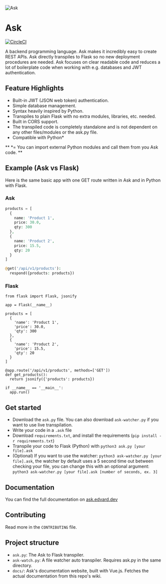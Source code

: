 <img src="https://ask.edvard.dev/banner.png" alt="Ask">

# Ask

[![CircleCI](https://circleci.com/gh/circleci/circleci-docs.svg?style=svg)](https://circleci.com/gh/Buscedv/Ask)

A backend programming language. Ask makes it incredibly easy to create REST APIs. Ask directly transpiles to Flask so no new deployment procedures are needed. Ask focuses on clear readable code and reduces a lot of boilerplate code when working with e.g. databases and JWT authentication.

## Feature Highlights
- Built-in JWT (JSON web token) authentication.
- Simple database management.
- Syntax heavily inspired by Python.
- Transpiles to plain Flask with no extra modules, libraries, etc. needed.
- Built in CORS support.
- The transpiled code is completely standalone and is not dependent on any other files/modules or the ask.py file.
- Compatible with Python*

** \*= You can import external Python modules and call them from you Ask code. **

## Example (Ask vs Flask)
Here is the same basic app with one GET route written in Ask and in Python with Flask.

### Ask
```php
products = [
  {
    name: 'Product 1',
    price: 30.0,
    qty: 300
  },
  {
    name: 'Product 2',
    price: 15.5,
    qty: 20
  }
]

@get('/api/v1/products'):
  respond({products: products})
```
### Flask
```python3
from flask import Flask, jsonify

app = Flask(__name__)

products = [
  {
    'name': 'Product 1',
    'price': 30.0,
    'qty': 300
  },
  {
    'name': 'Product 2',
    'price': 15.5,
    'qty': 20
  }
]

@app.route('/api/v1/products', methods=['GET'])
def get_products():
  return jsonify({'products': products})
  
if __name__ == '__main__':
  app.run()
```

## Get started
- Download the `ask.py` file. You can also download `ask-watcher.py` if you want to use live transpilation.
- Write your code in a `.ask` file
- Download `requirements.txt`, and install the requirements (`pip install -r requirements.txt`)
- Transpile your code to Flask (Python) with `python3 ask.py [your file].ask`
- (Optional) If you want to use the watcher: `python3 ask-watcher.py [your file].ask`, the watcher by default uses a 5 second time out between checking your file, you can change this with an optional argument: `python3 ask-watcher.py [your file].ask [number of seconds, ex. 3]`

## Documentation
You can find the full documentation on [ask.edvard.dev](https://ask.edvard.dev)

## Contributing
Read more in the `CONTRIBUTING` file.

## Project structure
- `ask.py`: The Ask to Flask transpiler.
- `ask-watch.py`: A file watcher auto transpiler. Requires ask.py in the same directory.
- `docs/`: Ask's documentation website, built with Vue.js. Fetches the actual documentation from this repo's wiki.
